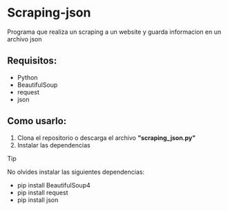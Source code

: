 # Scraping-json
Programa que realiza un scraping a un website y guarda informacion en un archivo json

## Requisitos:
- Python
- BeautifulSoup
- request
- json

## Como usarlo:
1. Clona el repositorio o descarga el archivo **"scraping_json.py"**
2. Instalar las dependencias

>[!TIP]
>No olvides instalar las siguientes dependencias:
- pip install BeautifulSoup4
- pip install request
- pip install json
